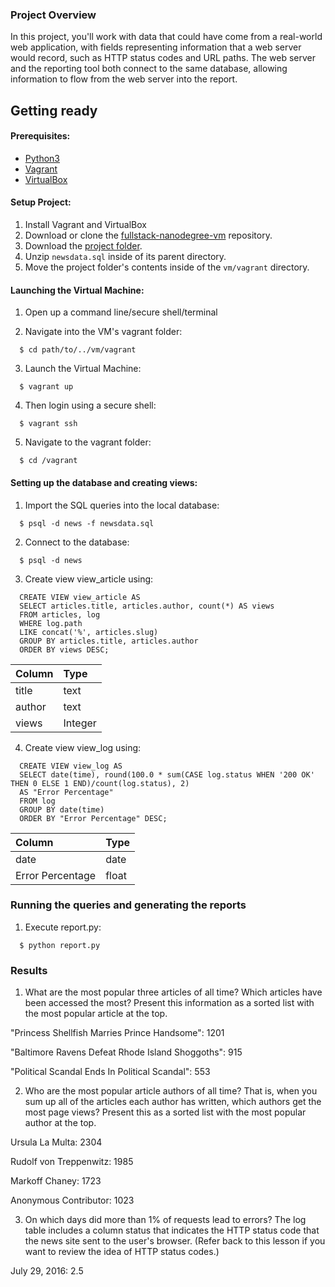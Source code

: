 ### Project Overview
In this project, you'll work with data that could have come from a real-world web application, with fields representing information that a web server would record, such as HTTP status codes and URL paths. The web server and the reporting tool both connect to the same database, allowing information to flow from the web server into the report.

## Getting ready

#### Prerequisites:
  * [Python3](https://www.python.org/)
  * [Vagrant](https://www.vagrantup.com/)
  * [VirtualBox](https://www.virtualbox.org/)

#### Setup Project:
  1. Install Vagrant and VirtualBox
  2. Download or clone the [fullstack-nanodegree-vm](https://github.com/sh4rkfx/udacity-fsnd/tree/master/3/vm) repository.
  3. Download the [project folder](https://github.com/sh4rkfx/udacity-fsnd/tree/master/3/project_1).
  4. Unzip `newsdata.sql` inside of its parent directory.
  5. Move the project folder's contents inside of the `vm/vagrant` directory.

#### Launching the Virtual Machine:
  1. Open up a command line/secure shell/terminal
  
  2. Navigate into the VM's vagrant folder:

  ```
    $ cd path/to/../vm/vagrant
  ```
  3. Launch the Virtual Machine:

  ```
    $ vagrant up
  ```
  4. Then login using a secure shell:

  ```
    $ vagrant ssh
  ```
  5. Navigate to the vagrant folder:
  ```
    $ cd /vagrant
  ```

#### Setting up the database and creating views:
  1. Import the SQL queries into the local database:

  ```
    $ psql -d news -f newsdata.sql
  ```

  2. Connect to the database:
  ```
    $ psql -d news
  ```

  3. Create view view_article using:
  ```
    CREATE VIEW view_article AS
    SELECT articles.title, articles.author, count(*) AS views
    FROM articles, log
    WHERE log.path
    LIKE concat('%', articles.slug)
    GROUP BY articles.title, articles.author
    ORDER BY views DESC;
  ```
  | Column  | Type    |
  | :-------| :-------|
  | title   | text    |
  | author  | text    |
  | views   | Integer |

  4. Create view view_log using:
  ```
    CREATE VIEW view_log AS
    SELECT date(time), round(100.0 * sum(CASE log.status WHEN '200 OK' THEN 0 ELSE 1 END)/count(log.status), 2)
    AS "Error Percentage"
    FROM log
    GROUP BY date(time)
    ORDER BY "Error Percentage" DESC;    
  ```
  | Column           | Type    |
  | :----------------| :-------|
  | date             | date    |
  | Error Percentage | float   |

### Running the queries and generating the reports
  1. Execute report.py:
  ```
    $ python report.py
  ```

### Results
1. What are the most popular three articles of all time? Which articles have been accessed the most? Present this information as a sorted list with the most popular article at the top.

"Princess Shellfish Marries Prince Handsome": 1201

"Baltimore Ravens Defeat Rhode Island Shoggoths": 915

"Political Scandal Ends In Political Scandal": 553

2. Who are the most popular article authors of all time? That is, when you sum up all of the articles each author has written, which authors get the most page views? Present this as a sorted list with the most popular author at the top.

Ursula La Multa: 2304

Rudolf von Treppenwitz: 1985

Markoff Chaney: 1723

Anonymous Contributor: 1023

3. On which days did more than 1% of requests lead to errors? The log table includes a column status that indicates the HTTP status code that the news site sent to the user's browser. (Refer back to this lesson if you want to review the idea of HTTP status codes.)

July 29, 2016: 2.5
